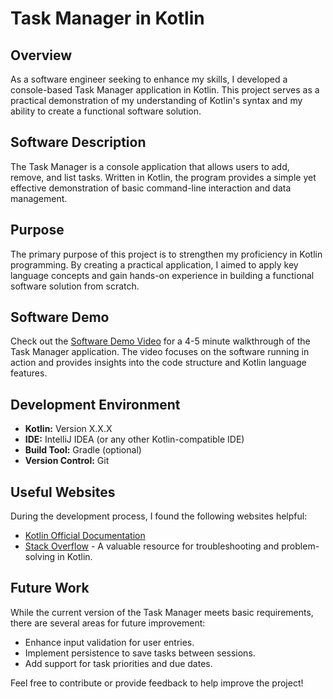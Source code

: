 # Task Manager in Kotlin

## Overview

As a software engineer seeking to enhance my skills, I developed a console-based Task Manager application in Kotlin. This project serves as a practical demonstration of my understanding of Kotlin's syntax and my ability to create a functional software solution.

## Software Description

The Task Manager is a console application that allows users to add, remove, and list tasks. Written in Kotlin, the program provides a simple yet effective demonstration of basic command-line interaction and data management.

## Purpose

The primary purpose of this project is to strengthen my proficiency in Kotlin programming. By creating a practical application, I aimed to apply key language concepts and gain hands-on experience in building a functional software solution from scratch.

## Software Demo

Check out the [Software Demo Video](http://youtube.link.goes.here) for a 4-5 minute walkthrough of the Task Manager application. The video focuses on the software running in action and provides insights into the code structure and Kotlin language features.

## Development Environment

- **Kotlin:** Version X.X.X
- **IDE:** IntelliJ IDEA (or any other Kotlin-compatible IDE)
- **Build Tool:** Gradle (optional)
- **Version Control:** Git

## Useful Websites

During the development process, I found the following websites helpful:

- [Kotlin Official Documentation](https://kotlinlang.org/docs/home.html)
- [Stack Overflow](https://stackoverflow.com/) - A valuable resource for troubleshooting and problem-solving in Kotlin.

## Future Work

While the current version of the Task Manager meets basic requirements, there are several areas for future improvement:

- Enhance input validation for user entries.
- Implement persistence to save tasks between sessions.
- Add support for task priorities and due dates.

Feel free to contribute or provide feedback to help improve the project!

